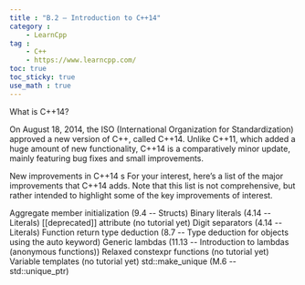 ```yaml
---
title : "B.2 — Introduction to C++14"
category :
    - LearnCpp
tag : 
    - C++
    - https://www.learncpp.com/
toc: true  
toc_sticky: true 
use_math : true
---
```



What is C++14?

On August 18, 2014, the ISO (International Organization for Standardization) approved a new version of C++, called C++14. Unlike C++11, which added a huge amount of new functionality, C++14 is a comparatively minor update, mainly featuring bug fixes and small improvements.

New improvements in C++14
s
For your interest, here’s a list of the major improvements that C++14 adds. Note that this list is not comprehensive, but rather intended to highlight some of the key improvements of interest.

Aggregate member initialization (9.4 -- Structs)
Binary literals (4.14 -- Literals)
[[deprecated]] attribute (no tutorial yet)
Digit separators (4.14 -- Literals)
Function return type deduction (8.7 -- Type deduction for objects using the auto keyword)
Generic lambdas (11.13 -- Introduction to lambdas (anonymous functions))
Relaxed constexpr functions (no tutorial yet)
Variable templates (no tutorial yet)
std::make_unique (M.6 -- std::unique_ptr)